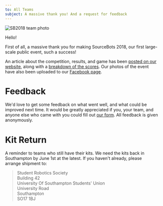 ```yaml
---
to: All Teams
subject: A massive thank you! And a request for feedback
---
```


![SB2018 team photo](https://scontent.flhr3-2.fna.fbcdn.net/v/t1.0-9/32407350_209412883122668_9114781927738441728_n.jpg?_nc_cat=0&oh=847f2cf2b70746f963e88de8e77cf4dc&oe=5B84A368)

Hello!

First of all, a massive thank you for making SourceBots 2018, our first large-scale public event, such a success!

An article about the competition, results, and game has been [posted on our website](https://sourcebots.co.uk/blog/2018-04-23-noo-noo-from-collyers-college-wins-sourcebots-2018/), along with a [breakdown of the scores](https://sourcebots.co.uk/events/2018/competition#league-scores). Our photos of the event have also been uploaded to our [Facebook page](https://www.facebook.com/pg/SourceBots/photos/?tab=album&album_id=207232630007360).

# Feedback

We'd love to get some feedback on what went well, and what could be improved next time. It would be greatly appreciated if you, your team, and anyone else who came with you could fill out [our form](https://goo.gl/forms/AcLCRfI5iF0GnLM02). All feedback is given anonymously.

# Kit Return
A reminder to teams who still have their kits. We need the kits back in Southampton by June 1st at the latest. If you haven't already, please arrange shipment to:

> Student Robotics Society\
> Building 42\
> University Of Southampton Students' Union\
> University Road\
> Southampton\
> SO17 1BJ
